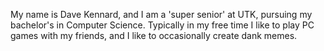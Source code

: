 My name is Dave Kennard, and I am a 'super senior' at UTK, pursuing my bachelor's in Computer Science. Typically in my free time I like to play PC games with my friends, and I like to occasionally create dank memes. 
